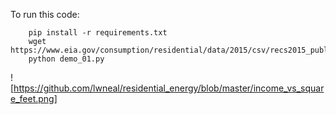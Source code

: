 To run this code:

```
    pip install -r requirements.txt
    wget https://www.eia.gov/consumption/residential/data/2015/csv/recs2015_public_v4.csv
    python demo_01.py
```


![https://github.com/lwneal/residential_energy/blob/master/income_vs_square_feet.png]
